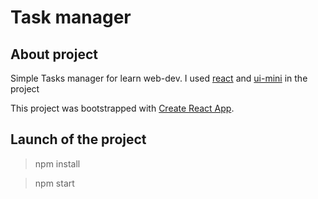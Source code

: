 # Task manager
## About project
Simple Tasks manager for learn web-dev.
I used [react](https://github.com/facebook/react) and [ui-mini](https://github.com/uimini/uimini) in the project

This project was bootstrapped with [Create React App](https://github.com/facebook/create-react-app).

## Launch of the project
> npm install


> npm start




